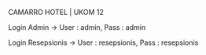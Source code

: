 CAMARRO HOTEL | UKOM 12

Login Admin ->
User : admin,
Pass : admin

Login Resepsionis ->
User : resepsionis,
Pass : resepsionis